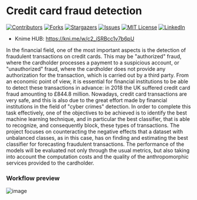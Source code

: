 # Credit card fraud detection

[![Contributors][contributors-shield]][contributors-url]
[![Forks][forks-shield]][forks-url]
[![Stargazers][stars-shield]][stars-url]
[![Issues][issues-shield]][issues-url]
[![MIT License][license-shield]][license-url]
[![LinkedIn][linkedin-shield]][linkedin-url]

- Knime HUB: https://kni.me/w/c2_iSRBcc1v7b6pU

In the financial field, one of the most important aspects is the detection of fraudulent transactions on credit cards. This may be "authorized" fraud, where the cardholder processes a payment to a suspicious account, or "unauthorized" fraud, where the cardholder does not provide any authorization for the transaction, which is carried out by a third party. 
From an economic point of view, it is essential for financial institutions to be able to detect these transactions in advance: in 2018 the UK suffered credit card fraud amounting to £844.8 million. Nowadays, credit card transactions are very safe, and this is also due to the great effort made by financial institutions in the field of "cyber crimes" detection. In order to complete this task effectively, one of the objectives to be achieved is to identify the best machine learning technique, and in particular the best classifier, that is able to recognize, and consequently block, these types of transactions. The project focuses on counteracting the negative effects that a dataset with unbalanced classes, as in this case, has on finding and estimating the best classifier for forecasting fraudulent transactions. The performance of the models will be evaluated not only through the usual metrics, but also taking into account the computation costs and the quality of the anthropomorphic services provided to the cardholder.

### Workflow preview

![image](https://user-images.githubusercontent.com/80491610/200969314-3132a7b2-03c1-4c2d-a7e1-1ef0416cab81.png)

<!-- MARKDOWN LINKS & IMAGES -->
<!-- https://www.markdownguide.org/basic-syntax/#reference-style-links -->
[contributors-shield]: https://img.shields.io/github/contributors/giocoal/Knime_Classification_Credit-Card-Fraud-Decection.svg?style=for-the-badge
[contributors-url]: https://github.com/giocoal/Knime_Classification_Credit-Card-Fraud-Decection/graphs/contributors
[forks-shield]: https://img.shields.io/github/forks/giocoal/Knime_Classification_Credit-Card-Fraud-Decection.svg?style=for-the-badge
[forks-url]: https://github.com/giocoal/Knime_Classification_Credit-Card-Fraud-Decection/network/members
[stars-shield]: https://img.shields.io/github/stars/giocoal/Knime_Classification_Credit-Card-Fraud-Decection.svg?style=for-the-badge
[stars-url]: https://github.com/giocoal/Knime_Classification_Credit-Card-Fraud-Decection/stargazers
[issues-shield]: https://img.shields.io/github/issues/giocoal/Knime_Classification_Credit-Card-Fraud-Decection.svg?style=for-the-badge
[issues-url]: https://github.com/giocoal/Knime_Classification_Credit-Card-Fraud-Decection/issues
[license-shield]: https://img.shields.io/github/license/giocoal/Knime_Classification_Credit-Card-Fraud-Decection.svg?style=for-the-badge
[license-url]: https://github.com/giocoal/Knime_Classification_Credit-Card-Fraud-Decection/blob/master/LICENSE
[linkedin-shield]: https://img.shields.io/badge/-LinkedIn-black.svg?style=for-the-badge&logo=linkedin&colorB=555
[linkedin-url]: https://www.linkedin.com/in/giorgio-carbone-63154219b/
[product-screenshot]: images/screenshot.png
[Next.js]: https://img.shields.io/badge/next.js-000000?style=for-the-badge&logo=nextdotjs&logoColor=white
[Next-url]: https://nextjs.org/
[React.js]: https://img.shields.io/badge/React-20232A?style=for-the-badge&logo=react&logoColor=61DAFB
[React-url]: https://reactjs.org/
[Vue.js]: https://img.shields.io/badge/Vue.js-35495E?style=for-the-badge&logo=vuedotjs&logoColor=4FC08D
[Vue-url]: https://vuejs.org/
[Angular.io]: https://img.shields.io/badge/Angular-DD0031?style=for-the-badge&logo=angular&logoColor=white
[Angular-url]: https://angular.io/
[Svelte.dev]: https://img.shields.io/badge/Svelte-4A4A55?style=for-the-badge&logo=svelte&logoColor=FF3E00
[Svelte-url]: https://svelte.dev/
[Laravel.com]: https://img.shields.io/badge/Laravel-FF2D20?style=for-the-badge&logo=laravel&logoColor=white
[Laravel-url]: https://laravel.com
[Bootstrap.com]: https://img.shields.io/badge/Bootstrap-563D7C?style=for-the-badge&logo=bootstrap&logoColor=white
[Bootstrap-url]: https://getbootstrap.com
[JQuery.com]: https://img.shields.io/badge/jQuery-0769AD?style=for-the-badge&logo=jquery&logoColor=white
[JQuery-url]: https://jquery.com
